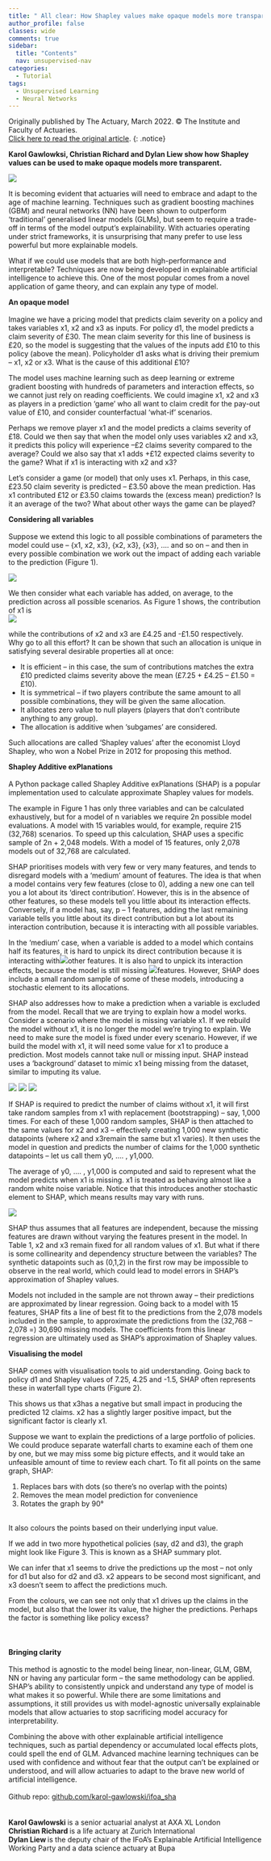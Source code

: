```yaml
---
title: " All clear: How Shapley values make opaque models more transparents"
author_profile: false 
classes: wide
comments: true
sidebar:
  title: "Contents"
  nav: unsupervised-nav
categories:
  - Tutorial
tags:
  - Unsupervised Learning
  - Neural Networks
---
```


Originally published by The Actuary, March 2022. © The Institute and Faculty of Actuaries. <br>
<a href="https://www.theactuary.com/features/2022/03/01/all-clear-how-shapley-values-make-opaque-models-more-transparent"> Click here to read the original article</a>.
{: .notice}

<b> Karol Gawlowksi, Christian Richard and Dylan Liew show how Shapley values can be used to make opaque models more transparent. </b>

<img src="/assets/images_for_posts/all-clear-shapley-values/01.png" style="width: auto; height: auto;max-width: 750px;max-height: 750px">


It is becoming evident that actuaries will need to embrace and adapt to the age of machine learning. Techniques such as gradient boosting machines (GBM) and neural networks (NN) have been shown to outperform ‘traditional’ generalised linear models (GLMs), but seem to require a trade-off in terms of the model output’s explainability. With actuaries operating under strict frameworks, it is unsurprising that many prefer to use less powerful but more explainable models.

What if we could use models that are both high-performance and interpretable? Techniques are now being developed in explainable artificial intelligence to achieve this. One of the most popular comes from a novel application of game theory, and can explain any type of model.

<b> An opaque model </b>
<br>
<br>
Imagine we have a pricing model that predicts claim severity on a policy and takes variables x1, x2 and x3 as inputs. For policy d1, the model predicts a claim severity of £30. The mean claim severity for this line of business is £20, so the model is suggesting that the values of the inputs add £10 to this policy (above the mean). Policyholder d1 asks what is driving their premium – x1, x2 or x3. What is the cause of this additional £10?

The model uses machine learning such as deep learning or extreme gradient boosting with hundreds of parameters and interaction effects, so we cannot just rely on reading coefficients. We could imagine x1, x2 and x3 as players in a prediction ‘game’ who all want to claim credit for the pay-out value of £10, and consider counterfactual ‘what-if’ scenarios.

Perhaps we remove player x1 and the model predicts a claims severity of £18. Could we then say that when the model only uses variables x2 and x3, it predicts this policy will experience –£2 claims severity compared to the average? Could we also say that x1 adds +£12 expected claims severity to the game? What if x1 is interacting with x2 and x3?

Let’s consider a game (or model) that only uses x1. Perhaps, in this case, £23.50 claim severity is predicted – £3.50 above the mean prediction. Has x1 contributed £12 or £3.50 claims towards the (excess mean) prediction? Is it an average of the two? What about other ways the game can be played?

<b> Considering all variables </b>
<br>
<br>
Suppose we extend this logic to all possible combinations of parameters the model could use – {x1, x2, x3}, {x2, x3}, {x3}, …. and so on – and then in every possible combination we work out the impact of adding each variable to the prediction (Figure 1).

<img src="/assets/images_for_posts/all-clear-shapley-values/02.jpg" style="width: auto; height: auto;max-width: 750px;max-height: 750px">

We then consider what each variable has added, on average, to the prediction across all possible scenarios. As Figure 1 shows, the contribution of x1 is<br>
<img src="/assets/images_for_posts/all-clear-shapley-values/07.png" style="width: auto; height: auto;max-width: 750px;max-height: 750px">

while the contributions of x2 and x3 are £4.25 and -£1.50 respectively.<br>
Why go to all this effort? It can be shown that such an allocation is unique in satisfying several desirable properties all at once:
<ul>
  <li> It is efficient – in this case, the sum of contributions matches the extra £10 predicted claims severity above the mean (£7.25 + £4.25 – £1.50 = £10). </li>
  <li> It is symmetrical – if two players contribute the same amount to all possible combinations, they will be given the same allocation. </li>
  <li> It allocates zero value to null players (players that don’t contribute anything to any group). </li>
  <li> The allocation is additive when ‘subgames’ are considered. </li>
</ul>

Such allocations are called ‘Shapley values’ after the economist Lloyd Shapley, who won a Nobel Prize in 2012 for proposing this method.

<b> Shapley Additive exPlanations </b>
<br>
<br>
A Python package called Shapley Additive exPlanations (SHAP) is a popular implementation used to calculate approximate Shapley values for models.

The example in Figure 1 has only three variables and can be calculated exhaustively, but for a model of n variables we require 2n possible model evaluations. A model with 15 variables would, for example, require 215 (32,768) scenarios. To speed up this calculation, SHAP uses a specific sample of 2n + 2,048 models. With a model of 15 features, only 2,078 models out of 32,768 are calculated.

SHAP prioritises models with very few or very many features, and tends to disregard models with a ‘medium’ amount of features. The idea is that when a model contains very few features (close to 0), adding a new one can tell you a lot about its ‘direct contribution’. However, this is in the absence of other features, so these models tell you little about its interaction effects. Conversely, if a model has, say, p – 1 features, adding the last remaining variable tells you little about its direct contribution but a lot about its interaction contribution, because it is interacting with all possible variables.

In the ‘medium’ case, when a variable is added to a model which contains half its features, it is hard to unpick its direct contribution because it is interacting with<img src="/assets/images_for_posts/all-clear-shapley-values/03.png" style="width: auto; height: auto;max-width: 50px;max-height: 50px">other features. It is also hard to unpick its interaction effects, because the model is still missing  <img src="/assets/images_for_posts/all-clear-shapley-values/03.png" style="width: auto; height: auto;max-width: 50px;max-height: 50px">features. However, SHAP does include a small random sample of some of these models, introducing a stochastic element to its allocations.

SHAP also addresses how to make a prediction when a variable is excluded from the model. Recall that we are trying to explain how a model works. Consider a scenario where the model is missing variable x1. If we rebuild the model without x1, it is no longer the model we’re trying to explain. We need to make sure the model is fixed under every scenario. However, if we build the model with x1, it will need some value for x1 to produce a prediction. Most models cannot take null or missing input. SHAP instead uses a ‘background’ dataset to mimic x1 being missing from the dataset, similar to imputing its value.

<img src="/assets/images_for_posts/all-clear-shapley-values/04a.png" style="width: auto; height: auto;max-width: 750px;max-height: 750px">
<img src="/assets/images_for_posts/all-clear-shapley-values/04b.jpg" style="width: auto; height: auto;max-width: 750px;max-height: 750px">

<img src="/assets/images_for_posts/all-clear-shapley-values/05.png" style="width: auto; height: auto;max-width: 750px;max-height: 750px">

If SHAP is required to predict the number of claims without x1, it will first take random samples from x1 with replacement (bootstrapping) – say, 1,000 times. For each of these 1,000 random samples, SHAP is then attached to the same values for x2 and x3 – effectively creating 1,000 new synthetic datapoints (where x2 and x3remain the same but x1 varies). It then uses the model in question and predicts the number of claims for the 1,000 synthetic datapoints – let us call them y0, …. , y1,000.

The average of y0, …. , y1,000 is computed and said to represent what the model predicts when x1 is missing. x1 is treated as behaving almost like a random white noise variable. Notice that this introduces another stochastic element to SHAP, which means results may vary with runs.

<img src="/assets/images_for_posts/all-clear-shapley-values/06.png" style="width: auto; height: auto;max-width: 750px;max-height: 750px">

SHAP thus assumes that all features are independent, because the missing features are drawn without varying the features present in the model. In Table 1, x2 and x3 remain fixed for all random values of x1. But what if there is some collinearity and dependency structure between the variables? The synthetic datapoints such as (0,1,2) in the first row may be impossible to observe in the real world, which could lead to model errors in SHAP’s approximation of Shapley values.

Models not included in the sample are not thrown away – their predictions are approximated by linear regression. Going back to a model with 15 features, SHAP fits a line of best fit to the predictions from the 2,078 models included in the sample, to approximate the predictions from the (32,768 – 2,078 =) 30,690 missing models. The coefficients from this linear regression are ultimately used as SHAP’s approximation of Shapley values.

<b> Visualising the model </b>
<br>
<br>
SHAP comes with visualisation tools to aid understanding. Going back to policy d1  and Shapley values of 7.25, 4.25 and -1.5, SHAP often represents these in waterfall type charts (Figure 2).

This shows us that x3has a negative but small impact in producing the predicted 12 claims. x2 has a slightly larger positive impact, but the significant factor is clearly x1.

Suppose we want to explain the predictions of a large portfolio of policies. We could produce separate waterfall charts to examine each of them one by one, but we may miss some big picture effects, and it would take an unfeasible amount of time to review each chart.
To fit all points on the same graph, SHAP:
<br>
<ol>
<li> Replaces bars with dots (so there’s no overlap with the points) </li>
<li> Removes the mean model prediction for convenience </li>
<li> Rotates the graph by 90° </li>
</ol>
<br>
It also colours the points based on their underlying input value.

If we add in two more hypothetical policies (say, d2 and d3), the graph might look like Figure 3. This is known as a SHAP summary plot.

We can infer that x1 seems to drive the predictions up the most – not only for d1 but also for d2 and d3. x2 appears to be second most significant, and x3 doesn’t seem to affect the predictions much.

From the colours, we can see not only that x1 drives up the claims in the model, but also that the lower its value, the higher the predictions. Perhaps the factor is something like policy excess?  
<br>
<br>
<br>
<b> Bringing clarity </b>
<br>
<br>
This method is agnostic to the model being linear, non-linear, GLM, GBM, NN or having any particular form – the same methodology can be applied. SHAP’s ability to consistently unpick and understand any type of model is what makes it so powerful. While there are some limitations and assumptions, it still provides us with model-agnostic universally explainable models that allow actuaries to stop sacrificing model accuracy for interpretability.

Combining the above with other explainable artificial intelligence techniques, such as partial dependency or accumulated local effects plots, could spell the end of GLM. Advanced machine learning techniques can be used with confidence and without fear that the output can’t be explained or understood, and will allow actuaries to adapt to the brave new world of artificial intelligence.
<br>
<br>
Github repo: <a href="https://github.com/karol-gawlowski/ifoa_shap"> github.com/karol-gawlowski/ifoa_sha</a>
<br>
<br>
<br>
<b> Karol Gawlowski </b> is a senior actuarial analyst at AXA XL London <br>
<b> Christian Richard </b> is a life actuary at Zurich International <br>
<b> Dylan Liew </b> is the deputy chair of the IFoA’s Explainable Artificial Intelligence Working Party and a data science actuary at Bupa
